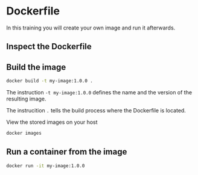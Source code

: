 # Dockerfile

In this training you will create your own image and run it afterwards.

## Inspect the Dockerfile

## Build the image

```bash
docker build -t my-image:1.0.0 .
```

The instruction `-t my-image:1.0.0` defines the name and the version of the resulting image.

The instrucition `.` tells the build process where the Dockerfile is located.

View the stored images on your host
```bash
docker images
```

## Run a container from the image

```bash
docker run -it my-image:1.0.0
```
